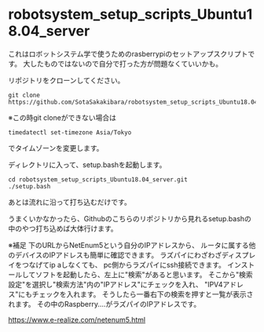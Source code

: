 # robotsystem_setup_scripts_Ubuntu18.04_server
これはロボットシステム学で使うためのrasberrypiのセットアップスクリプトです。
大したものではないので自分で打った方が問題なくていいかも。

リポジトリをクローンしてください。
```
git clone https://github.com/SotaSakakibara/robotsystem_setup_scripts_Ubuntu18.04_server.git
```

※この時git cloneができない場合は
```
timedatectl set-timezone Asia/Tokyo
```
でタイムゾーンを変更します。

ディレクトリに入って、setup.bashを起動します。
```
cd robotsystem_setup_scripts_Ubuntu18.04_server.git
./setup.bash
```
あとは流れに沿って打ち込むだけです。

うまくいかなかったら、Githubのこちらのリポジトリから見れるsetup.bashの中のやつ打ち込めば大体行けます。

※補足
下のURLからNetEnum5という自分のIPアドレスから、
ルータに属する他のデバイスのIPアドレスも簡単に確認できます。
ラズパイにわざわざディスプレイをつなげてip aしなくても、
pc側からラズパイにssh接続できます。
インストールしてソフトを起動したら、左上に"検索"があると思います。
そこから"検索設定"を選択し"検索方法"内の"IPアドレス"にチェックを入れ、
"IPV4アドレス"にもチェックを入れます。
そうしたら一番右下の検索を押すと一覧が表示されます。
その中のRaspberry....がラズパイのIPアドレスです。

https://www.e-realize.com/netenum5.html
